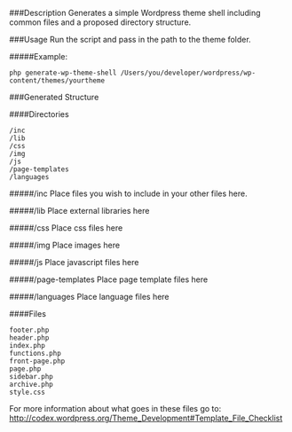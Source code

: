 ###Description
Generates a simple Wordpress theme shell including common files and a proposed directory structure.

###Usage
Run the script and pass in the path to the theme folder.

#####Example: 
```
php generate-wp-theme-shell /Users/you/developer/wordpress/wp-content/themes/yourtheme
```

###Generated Structure

####Directories
```
/inc
/lib
/css
/img
/js
/page-templates
/languages
```

#####/inc
Place files you wish to include in your other files here.

#####/lib
Place external libraries here

#####/css
Place css files here

#####/img
Place images here

#####/js
Place javascript files here

#####/page-templates
Place page template files here

#####/languages
Place language files here

####Files
```
footer.php
header.php
index.php
functions.php
front-page.php
page.php
sidebar.php
archive.php
style.css
```
For more information about what goes in these files go to:
http://codex.wordpress.org/Theme_Development#Template_File_Checklist

